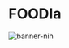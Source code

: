 <h1>FOODIa</h1>

![banner-nih](https://github.com/adenkesuma/foodi/assets/101191379/6ea09ea2-653a-4241-bb5e-4d447ecc984c)
